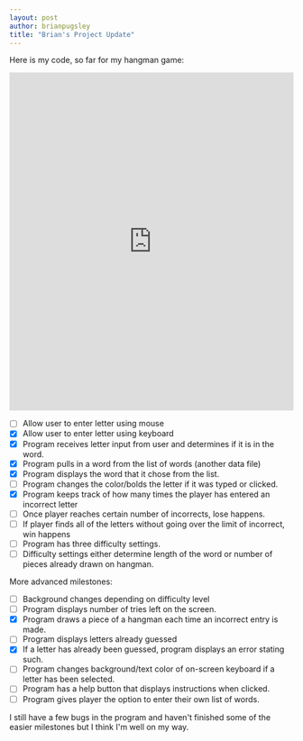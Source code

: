 ```yaml
---
layout: post
author: brianpugsley
title: "Brian's Project Update"
---
```


Here is my code, so far for my hangman game:

<iframe src="https://trinket.io/embed/python/0cf313e5e6" width="100%" height="600" frameborder="0" marginwidth="0" marginheight="0" allowfullscreen></iframe>

- [ ] Allow user to enter letter using mouse
- [X] Allow user to enter letter using keyboard
- [X] Program receives letter input from user and determines if it is in the word.
- [X] Program pulls in a word from the list of words (another data file)
- [X] Program displays the word that it chose from the list.
- [ ] Program changes the color/bolds the letter if it was typed or clicked.
- [X] Program keeps track of how many times the player has entered an incorrect letter
- [ ] Once player reaches certain number of incorrects, lose happens.
- [ ] If player finds all of the letters without going over the limit of incorrect, win happens
- [ ] Program has three difficulty settings.
- [ ] Difficulty settings either determine length of the word or number of pieces already drawn on hangman.
 
 More advanced milestones:
- [ ] Background changes depending on difficulty level
- [ ] Program displays number of tries left on the screen.
- [X] Program draws a piece of a hangman each time an incorrect entry is made.
- [ ] Program displays letters already guessed
- [X] If a letter has already been guessed, program displays an error stating such.
- [ ] Program changes background/text color of on-screen keyboard if a letter has been selected.
- [ ] Program has a help button that displays instructions when clicked.
- [ ] Program gives player the option to enter their own list of words.

I still have a few bugs in the program and haven't finished some of the easier milestones but I think I'm well on my way.

